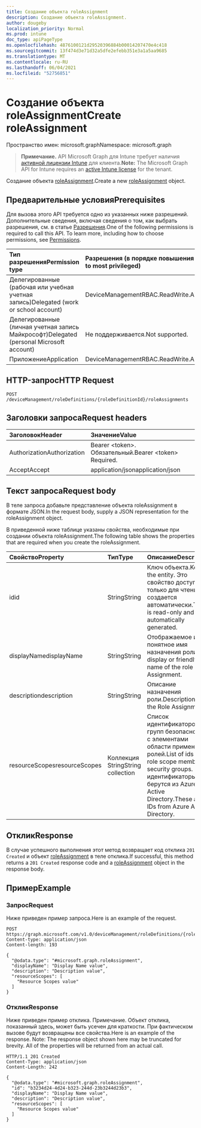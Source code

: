 ```yaml
---
title: Создание объекта roleAssignment
description: Создание объекта roleAssignment.
author: dougeby
localization_priority: Normal
ms.prod: intune
doc_type: apiPageType
ms.openlocfilehash: 4876100121d29520396884b00014207470e4c418
ms.sourcegitcommit: 13f474d3e71d32a5dfe2efebb351e3a1a5aa9685
ms.translationtype: MT
ms.contentlocale: ru-RU
ms.lasthandoff: 06/04/2021
ms.locfileid: "52756851"
---
```

# <a name="create-roleassignment"></a><span data-ttu-id="15d9a-103">Создание объекта roleAssignment</span><span class="sxs-lookup"><span data-stu-id="15d9a-103">Create roleAssignment</span></span>

<span data-ttu-id="15d9a-104">Пространство имен: microsoft.graph</span><span class="sxs-lookup"><span data-stu-id="15d9a-104">Namespace: microsoft.graph</span></span>

> <span data-ttu-id="15d9a-105">**Примечание.** API Microsoft Graph для Intune требует наличия [активной лицензии Intune](https://go.microsoft.com/fwlink/?linkid=839381) для клиента.</span><span class="sxs-lookup"><span data-stu-id="15d9a-105">**Note:** The Microsoft Graph API for Intune requires an [active Intune license](https://go.microsoft.com/fwlink/?linkid=839381) for the tenant.</span></span>

<span data-ttu-id="15d9a-106">Создание объекта [roleAssignment](../resources/intune-rbac-roleassignment.md).</span><span class="sxs-lookup"><span data-stu-id="15d9a-106">Create a new [roleAssignment](../resources/intune-rbac-roleassignment.md) object.</span></span>

## <a name="prerequisites"></a><span data-ttu-id="15d9a-107">Предварительные условия</span><span class="sxs-lookup"><span data-stu-id="15d9a-107">Prerequisites</span></span>
<span data-ttu-id="15d9a-p101">Для вызова этого API требуется одно из указанных ниже разрешений. Дополнительные сведения, включая сведения о том, как выбрать разрешения, см. в статье [Разрешения](/graph/permissions-reference).</span><span class="sxs-lookup"><span data-stu-id="15d9a-p101">One of the following permissions is required to call this API. To learn more, including how to choose permissions, see [Permissions](/graph/permissions-reference).</span></span>

|<span data-ttu-id="15d9a-110">Тип разрешения</span><span class="sxs-lookup"><span data-stu-id="15d9a-110">Permission type</span></span>|<span data-ttu-id="15d9a-111">Разрешения (в порядке повышения привилегий)</span><span class="sxs-lookup"><span data-stu-id="15d9a-111">Permissions (from least to most privileged)</span></span>|
|:---|:---|
|<span data-ttu-id="15d9a-112">Делегированные (рабочая или учебная учетная запись)</span><span class="sxs-lookup"><span data-stu-id="15d9a-112">Delegated (work or school account)</span></span>|<span data-ttu-id="15d9a-113">DeviceManagementRBAC.ReadWrite.All</span><span class="sxs-lookup"><span data-stu-id="15d9a-113">DeviceManagementRBAC.ReadWrite.All</span></span>|
|<span data-ttu-id="15d9a-114">Делегированные (личная учетная запись Майкрософт)</span><span class="sxs-lookup"><span data-stu-id="15d9a-114">Delegated (personal Microsoft account)</span></span>|<span data-ttu-id="15d9a-115">Не поддерживается.</span><span class="sxs-lookup"><span data-stu-id="15d9a-115">Not supported.</span></span>|
|<span data-ttu-id="15d9a-116">Приложение</span><span class="sxs-lookup"><span data-stu-id="15d9a-116">Application</span></span>|<span data-ttu-id="15d9a-117">DeviceManagementRBAC.ReadWrite.All</span><span class="sxs-lookup"><span data-stu-id="15d9a-117">DeviceManagementRBAC.ReadWrite.All</span></span>|

## <a name="http-request"></a><span data-ttu-id="15d9a-118">HTTP-запрос</span><span class="sxs-lookup"><span data-stu-id="15d9a-118">HTTP Request</span></span>
<!-- {
  "blockType": "ignored"
}
-->
``` http
POST /deviceManagement/roleDefinitions/{roleDefinitionId}/roleAssignments
```

## <a name="request-headers"></a><span data-ttu-id="15d9a-119">Заголовки запроса</span><span class="sxs-lookup"><span data-stu-id="15d9a-119">Request headers</span></span>
|<span data-ttu-id="15d9a-120">Заголовок</span><span class="sxs-lookup"><span data-stu-id="15d9a-120">Header</span></span>|<span data-ttu-id="15d9a-121">Значение</span><span class="sxs-lookup"><span data-stu-id="15d9a-121">Value</span></span>|
|:---|:---|
|<span data-ttu-id="15d9a-122">Authorization</span><span class="sxs-lookup"><span data-stu-id="15d9a-122">Authorization</span></span>|<span data-ttu-id="15d9a-123">Bearer &lt;token&gt;. Обязательный.</span><span class="sxs-lookup"><span data-stu-id="15d9a-123">Bearer &lt;token&gt; Required.</span></span>|
|<span data-ttu-id="15d9a-124">Accept</span><span class="sxs-lookup"><span data-stu-id="15d9a-124">Accept</span></span>|<span data-ttu-id="15d9a-125">application/json</span><span class="sxs-lookup"><span data-stu-id="15d9a-125">application/json</span></span>|

## <a name="request-body"></a><span data-ttu-id="15d9a-126">Текст запроса</span><span class="sxs-lookup"><span data-stu-id="15d9a-126">Request body</span></span>
<span data-ttu-id="15d9a-127">В теле запроса добавьте представление объекта roleAssignment в формате JSON.</span><span class="sxs-lookup"><span data-stu-id="15d9a-127">In the request body, supply a JSON representation for the roleAssignment object.</span></span>

<span data-ttu-id="15d9a-128">В приведенной ниже таблице указаны свойства, необходимые при создании объекта roleAssignment.</span><span class="sxs-lookup"><span data-stu-id="15d9a-128">The following table shows the properties that are required when you create the roleAssignment.</span></span>

|<span data-ttu-id="15d9a-129">Свойство</span><span class="sxs-lookup"><span data-stu-id="15d9a-129">Property</span></span>|<span data-ttu-id="15d9a-130">Тип</span><span class="sxs-lookup"><span data-stu-id="15d9a-130">Type</span></span>|<span data-ttu-id="15d9a-131">Описание</span><span class="sxs-lookup"><span data-stu-id="15d9a-131">Description</span></span>|
|:---|:---|:---|
|<span data-ttu-id="15d9a-132">id</span><span class="sxs-lookup"><span data-stu-id="15d9a-132">id</span></span>|<span data-ttu-id="15d9a-133">String</span><span class="sxs-lookup"><span data-stu-id="15d9a-133">String</span></span>|<span data-ttu-id="15d9a-134">Ключ объекта.</span><span class="sxs-lookup"><span data-stu-id="15d9a-134">Key of the entity.</span></span> <span data-ttu-id="15d9a-135">Это свойство доступно только для чтения и создается автоматически.</span><span class="sxs-lookup"><span data-stu-id="15d9a-135">This is read-only and automatically generated.</span></span>|
|<span data-ttu-id="15d9a-136">displayName</span><span class="sxs-lookup"><span data-stu-id="15d9a-136">displayName</span></span>|<span data-ttu-id="15d9a-137">String</span><span class="sxs-lookup"><span data-stu-id="15d9a-137">String</span></span>|<span data-ttu-id="15d9a-138">Отображаемое или понятное имя назначения роли.</span><span class="sxs-lookup"><span data-stu-id="15d9a-138">The display or friendly name of the role Assignment.</span></span>|
|<span data-ttu-id="15d9a-139">description</span><span class="sxs-lookup"><span data-stu-id="15d9a-139">description</span></span>|<span data-ttu-id="15d9a-140">String</span><span class="sxs-lookup"><span data-stu-id="15d9a-140">String</span></span>|<span data-ttu-id="15d9a-141">Описание назначения роли.</span><span class="sxs-lookup"><span data-stu-id="15d9a-141">Description of the Role Assignment.</span></span>|
|<span data-ttu-id="15d9a-142">resourceScopes</span><span class="sxs-lookup"><span data-stu-id="15d9a-142">resourceScopes</span></span>|<span data-ttu-id="15d9a-143">Коллекция String</span><span class="sxs-lookup"><span data-stu-id="15d9a-143">String collection</span></span>|<span data-ttu-id="15d9a-144">Список идентификаторов групп безопасности с элементами области применения ролей.</span><span class="sxs-lookup"><span data-stu-id="15d9a-144">List of ids of role scope member security groups.</span></span>  <span data-ttu-id="15d9a-145">Эти идентификаторы берутся из Azure Active Directory.</span><span class="sxs-lookup"><span data-stu-id="15d9a-145">These are IDs from Azure Active Directory.</span></span>|



## <a name="response"></a><span data-ttu-id="15d9a-146">Отклик</span><span class="sxs-lookup"><span data-stu-id="15d9a-146">Response</span></span>
<span data-ttu-id="15d9a-147">В случае успешного выполнения этот метод возвращает код отклика `201 Created` и объект [roleAssignment](../resources/intune-rbac-roleassignment.md) в теле отклика.</span><span class="sxs-lookup"><span data-stu-id="15d9a-147">If successful, this method returns a `201 Created` response code and a [roleAssignment](../resources/intune-rbac-roleassignment.md) object in the response body.</span></span>

## <a name="example"></a><span data-ttu-id="15d9a-148">Пример</span><span class="sxs-lookup"><span data-stu-id="15d9a-148">Example</span></span>

### <a name="request"></a><span data-ttu-id="15d9a-149">Запрос</span><span class="sxs-lookup"><span data-stu-id="15d9a-149">Request</span></span>
<span data-ttu-id="15d9a-150">Ниже приведен пример запроса.</span><span class="sxs-lookup"><span data-stu-id="15d9a-150">Here is an example of the request.</span></span>
``` http
POST https://graph.microsoft.com/v1.0/deviceManagement/roleDefinitions/{roleDefinitionId}/roleAssignments
Content-type: application/json
Content-length: 193

{
  "@odata.type": "#microsoft.graph.roleAssignment",
  "displayName": "Display Name value",
  "description": "Description value",
  "resourceScopes": [
    "Resource Scopes value"
  ]
}
```

### <a name="response"></a><span data-ttu-id="15d9a-151">Отклик</span><span class="sxs-lookup"><span data-stu-id="15d9a-151">Response</span></span>
<span data-ttu-id="15d9a-p104">Ниже приведен пример отклика. Примечание. Объект отклика, показанный здесь, может быть усечен для краткости. При фактическом вызове будут возвращены все свойства.</span><span class="sxs-lookup"><span data-stu-id="15d9a-p104">Here is an example of the response. Note: The response object shown here may be truncated for brevity. All of the properties will be returned from an actual call.</span></span>
``` http
HTTP/1.1 201 Created
Content-Type: application/json
Content-Length: 242

{
  "@odata.type": "#microsoft.graph.roleAssignment",
  "id": "b3234d24-4d24-b323-244d-23b3244d23b3",
  "displayName": "Display Name value",
  "description": "Description value",
  "resourceScopes": [
    "Resource Scopes value"
  ]
}
```




